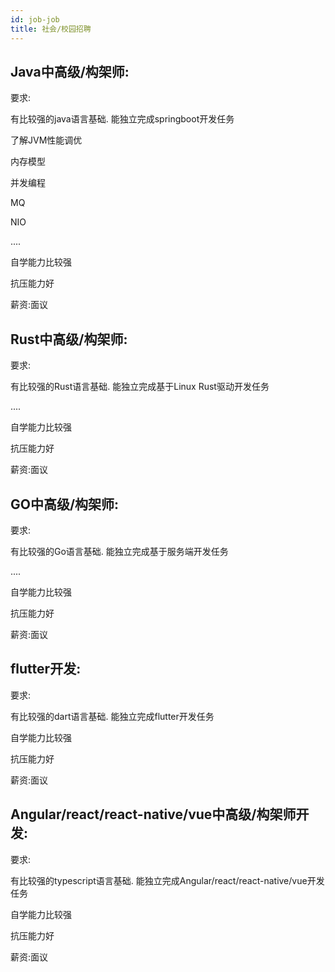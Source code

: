 ```yaml
---
id: job-job
title: 社会/校园招聘
---
```






## Java中高级/构架师:

要求: 

有比较强的java语言基础. 能独立完成springboot开发任务

了解JVM性能调优

内存模型

并发编程

MQ

NIO

....

自学能力比较强

抗压能力好

薪资:面议

## 

## Rust中高级/构架师:

要求: 

有比较强的Rust语言基础. 能独立完成基于Linux Rust驱动开发任务

....

自学能力比较强

抗压能力好

薪资:面议

## GO中高级/构架师:

要求: 

有比较强的Go语言基础. 能独立完成基于服务端开发任务

....

自学能力比较强

抗压能力好

薪资:面议

## 



## flutter开发:

要求: 

有比较强的dart语言基础. 能独立完成flutter开发任务

自学能力比较强

抗压能力好

薪资:面议

## Angular/react/react-native/vue中高级/构架师开发:

要求: 

有比较强的typescript语言基础. 能独立完成Angular/react/react-native/vue开发任务

自学能力比较强

抗压能力好

薪资:面议

